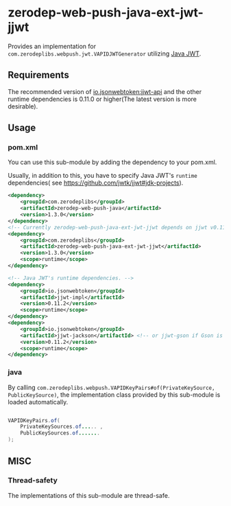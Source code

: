 # zerodep-web-push-java-ext-jwt-jjwt

Provides an implementation for `com.zerodeplibs.webpush.jwt.VAPIDJWTGenerator`
utilizing [Java JWT](https://github.com/jwtk/jjwt).

## Requirements

The recommended version
of [io.jsonwebtoken:jjwt-api](https://mvnrepository.com/artifact/io.jsonwebtoken/jjwt-api) and the
other runtime dependencies is 0.11.0 or higher(The latest version is more desirable).

## Usage

### pom.xml

You can use this sub-module by adding the dependency to your pom.xml.

Usually, in addition to this, you have to specify Java JWT's `runtime` dependencies(
see https://github.com/jwtk/jjwt#jdk-projects).

``` xml
<dependency>
    <groupId>com.zerodeplibs</groupId>
    <artifactId>zerodep-web-push-java</artifactId>
    <version>1.3.0</version>
</dependency>
<!-- Currently zerodep-web-push-java-ext-jwt-jjwt depends on jjwt v0.11.2 -->
<dependency>
    <groupId>com.zerodeplibs</groupId>
    <artifactId>zerodep-web-push-java-ext-jwt-jjwt</artifactId>
    <version>1.3.0</version>
    <scope>runtime</scope>
</dependency>

<!-- Java JWT's runtime dependencies. -->
<dependency>
    <groupId>io.jsonwebtoken</groupId>
    <artifactId>jjwt-impl</artifactId>
    <version>0.11.2</version>
    <scope>runtime</scope>
</dependency>
<dependency>
    <groupId>io.jsonwebtoken</groupId>
    <artifactId>jjwt-jackson</artifactId> <!-- or jjwt-gson if Gson is preferred -->
    <version>0.11.2</version>
    <scope>runtime</scope>
</dependency>
```

### java

By calling `com.zerodeplibs.webpush.VAPIDKeyPairs#of(PrivateKeySource, PublicKeySource)`, the
implementation class provided by this sub-module is loaded automatically.

``` java

VAPIDKeyPairs.of(
    PrivateKeySources.of..... ,
    PublicKeySources.of.......
);

```

## MISC

### Thread-safety

The implementations of this sub-module are thread-safe.

